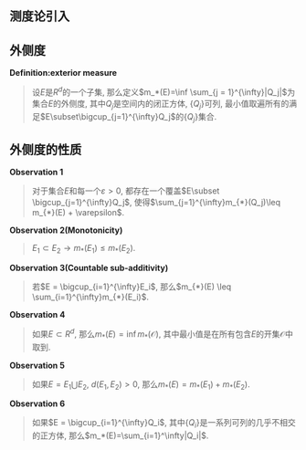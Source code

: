 ## 测度论引入



## 外侧度

**Definition:exterior measure**

> 设$E$是$R^d$的一个子集, 那么定义$m_*(E)=\inf \sum_{j = 1}^{\infty}|Q_j|$为集合$E$的外侧度, 其中$Q_j$是空间内的闭正方体, $\{Q_j\}$可列, 最小值取遍所有的满足$E\subset\bigcup_{j=1}^{\infty}Q_j$的$\{Q_j\}$集合.

## 外侧度的性质

**Observation 1**

> 对于集合$E$和每一个$\varepsilon>0$, 都存在一个覆盖$E\subset \bigcup_{j=1}^{\infty}Q_j$, 使得$\sum_{j=1}^{\infty}m_{*}(Q_j)\leq m_{*}(E) + \varepsilon$.

**Observation 2(Monotonicity)**

> $E_1 \subset E_2 \rightarrow m_{*}(E_1) \leq m_{*}(E_2)$.

**Observation 3(Countable sub-additivity)**

> 若$E = \bigcup_{i=1}^{\infty}E_i$, 那么$m_{*}(E) \leq \sum_{i=1}^{\infty}m_{*}(E_i)$.

**Observation 4**

> 如果$E\subset R^d$, 那么$m_*(E)=\inf m_*(\mathcal{O})$, 其中最小值是在所有包含$E$的开集$\mathcal{O}$中取到.

**Observation 5**

> 如果$E = E_1 \bigcup E_2$, $d(E_1, E_2)>0$, 那么$m_*(E)=m_*(E_1)+m_*(E_2)$.

**Observation 6**

> 如果$E = \bigcup_{i=1}^{\infty}Q_i$, 其中$\{Q_i\}$是一系列可列的几乎不相交的正方体, 那么$m_*(E)=\sum_{i=1}^\infty|Q_i|$.